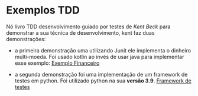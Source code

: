 # Exemplos TDD

Nó livro TDD desenvolvimento guiado por testes de _Kent Beck_
para demonstrar a sua técnica de desenvolvimento, kent faz duas demonstrações:

- a primeira demonstração uma utilizando Junit ele implementa o dinheiro multi-moeda. Foi usado kotlin ao invés de usar java para implementar esse exemplo: [Exemplo Financeiro](TheMoneyExempleTDD/src)

- a segunda demonstração foi uma implementação de um framework de testes em python. Foi utilizado python na sua __versão 3.9__. [Framework de testes](xUnit)